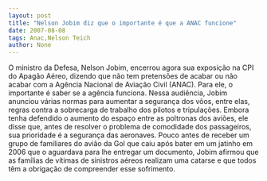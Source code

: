 ```yaml
---
layout: post
title: "Nelson Jobim diz que o importante é que a ANAC funcione"
date: 2007-08-08
tags: Anac,Nelson Teich
author: None
---
```

O ministro da Defesa, Nelson Jobim, encerrou agora sua exposi&ccedil;&atilde;o na CPI do Apag&atilde;o A&eacute;reo, dizendo que n&atilde;o tem pretens&otilde;es de acabar ou n&atilde;o acabar com a Ag&ecirc;ncia Nacional de Avia&ccedil;&atilde;o Civil (ANAC). Para ele, o importante &eacute; saber se a ag&ecirc;ncia funciona. 
Nessa audi&ecirc;ncia, Jobim anunciou v&aacute;rias normas para aumentar a seguran&ccedil;a dos v&ocirc;os, entre elas, regras contra a sobrecarga de trabalho dos pilotos e tripula&ccedil;&otilde;es. Embora tenha defendido o aumento do espa&ccedil;o entre as poltronas dos avi&otilde;es, ele disse que, antes de resolver o problema de comodidade dos passageiros, sua prioridade &eacute; a seguran&ccedil;a das aeronaves. 
Pouco antes de receber um grupo de familiares do avi&atilde;o da Gol que caiu ap&oacute;s bater em um jatinho em 2006 que o aguardava para lhe entregar um documento, Jobim afirmou que as fam&iacute;lias de v&iacute;timas de sinistros a&eacute;reos realizam uma catarse e que todos t&ecirc;m a obriga&ccedil;&atilde;o de compreender esse sofrimento.
 